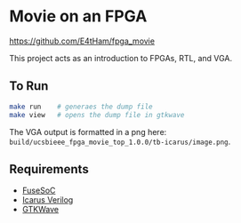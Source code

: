 
# Movie on an FPGA

<https://github.com/E4tHam/fpga_movie>

This project acts as an introduction to FPGAs, RTL, and VGA.

## To Run

```bash
make run    # generaes the dump file
make view   # opens the dump file in gtkwave
```

The VGA output is formatted in a png here: `build/ucsbieee_fpga_movie_top_1.0.0/tb-icarus/image.png`.

## Requirements

* [FuseSoC](https://fusesoc.readthedocs.io/)
* [Icarus Verilog](http://iverilog.icarus.com/)
* [GTKWave](http://gtkwave.sourceforge.net/)
